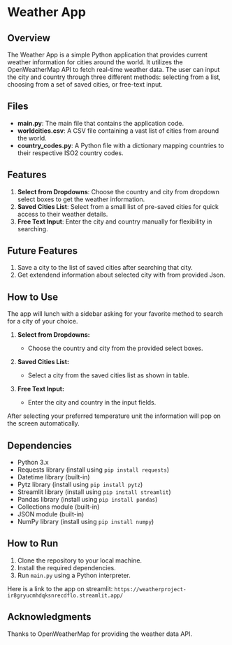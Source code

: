 # Weather App

## Overview

The Weather App is a simple Python application that provides current weather information for cities around the world. It utilizes the OpenWeatherMap API to fetch real-time weather data. The user can input the city and country through three different methods: selecting from a list, choosing from a set of saved cities, or free-text input.

## Files

- **main.py**: The main file that contains the application code.
- **worldcities.csv**: A CSV file containing a vast list of cities from around the world.
- **country_codes.py**: A Python file with a dictionary mapping countries to their respective ISO2 country codes.

## Features

1. **Select from Dropdowns**: Choose the country and city from dropdown select boxes to get the weather information.
2. **Saved Cities List**: Select from a small list of pre-saved cities for quick access to their weather details.
3. **Free Text Input**: Enter the city and country manually for flexibility in searching.

## Future Features
1. Save a city to the list of saved cities after searching that city.
2. Get extendend information about selected city with from provided Json.

## How to Use
The app will lunch with a sidebar asking for your favorite method to search for a city of your choice.

1. **Select from Dropdowns:**
   - Choose the country and city from the provided select boxes.
   
2. **Saved Cities List:**
   - Select a city from the saved cities list as shown in table.

3. **Free Text Input:**
   - Enter the city and country in the input fields.
  
After selecting your preferred temperature unit the information will pop on the screen automatically.

## Dependencies

- Python 3.x
- Requests library (install using `pip install requests`)
- Datetime library (built-in)
- Pytz library (install using `pip install pytz`)
- Streamlit library (install using `pip install streamlit`)
- Pandas library (install using `pip install pandas`)
- Collections module (built-in)
- JSON module (built-in)
- NumPy library (install using `pip install numpy`)

## How to Run

1. Clone the repository to your local machine.
2. Install the required dependencies.
3. Run `main.py` using a Python interpreter.

Here is a link to the app on streamlit: `https://weatherproject-ir8gryucmhdqksnrecdflo.streamlit.app/`

## Acknowledgments
Thanks to OpenWeatherMap for providing the weather data API.
